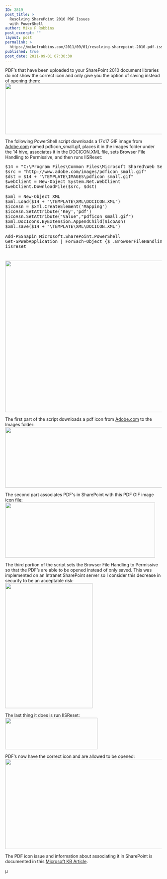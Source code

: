 ```yaml
---
ID: 2819
post_title: >
  Resolving SharePoint 2010 PDF Issues
  with PowerShell
author: Mike F Robbins
post_excerpt: ""
layout: post
permalink: >
  https://mikefrobbins.com/2011/09/01/resolving-sharepoint-2010-pdf-issues-with-powershell/
published: true
post_date: 2011-09-01 07:30:30
---
```

PDF’s that have been uploaded to your SharePoint 2010 document libraries do not show the correct icon and only give you the option of saving instead of opening them:
<a href="http://mikefrobbins.com/wp-content/uploads/2011/08/sp2010-pdf1.jpg"><img class="alignnone size-full wp-image-2820" title="sp2010-pdf1" alt="" src="http://mikefrobbins.com/wp-content/uploads/2011/08/sp2010-pdf1.jpg" width="640" height="163" /></a>

The following PowerShell script downloads a 17x17 GIF image from <a href="http://www.adobe.com/misc/linking.html" target="_blank">Adobe.com</a> named pdficon_small.gif, places it in the images folder under the 14 hive, associates it in the DOCICON.XML file, sets Browser File Handling to Permissive, and then runs IISReset:
<pre class="lang:ps decode:true">$14 = "C:\Program Files\Common Files\Microsoft Shared\Web Server Extensions\14"
$src = "http://www.adobe.com/images/pdficon_small.gif"
$dst = $14 + "\TEMPLATE\IMAGES\pdficon_small.gif"
$webClient = New-Object System.Net.WebClient
$webClient.DownloadFile($src, $dst)

$xml = New-Object XML
$xml.Load($14 + "\TEMPLATE\XML\DOCICON.XML")
$icoAsn = $xml.CreateElement('Mapping')
$icoAsn.SetAttribute('Key','pdf')
$icoAsn.SetAttribute("Value","pdficon_small.gif")
$xml.DocIcons.ByExtension.AppendChild($icoAsn)
$xml.save($14 + "\TEMPLATE\XML\DOCICON.XML")

Add-PSSnapin Microsoft.SharePoint.PowerShell
Get-SPWebApplication | ForEach-Object {$_.BrowserFileHandling = “Permissive”; $_.update()}
iisreset</pre>
<span class="Apple-style-span" style="color: #444444; font-family: Georgia, 'Bitstream Charter', serif; font-size: 16px; line-height: 24px; white-space: normal;"> <a href="http://mikefrobbins.com/wp-content/uploads/2011/08/sp2010-pdf2.jpg"><img class="alignnone size-full wp-image-2821" title="sp2010-pdf2" alt="" src="http://mikefrobbins.com/wp-content/uploads/2011/08/sp2010-pdf2.jpg" width="640" height="486" /></a></span>

The first part of the script downloads a pdf icon from <a href="http://www.adobe.com/misc/linking.html" target="_blank">Adobe.com</a> to the Images folder:
<a href="http://mikefrobbins.com/wp-content/uploads/2011/08/sp2010-pdf3.jpg"><img class="alignnone size-full wp-image-2822" title="sp2010-pdf3" alt="" src="http://mikefrobbins.com/wp-content/uploads/2011/08/sp2010-pdf3.jpg" width="640" height="194" /></a>

The second part associates PDF's in SharePoint with this PDF GIF image icon file:
<a href="http://mikefrobbins.com/wp-content/uploads/2011/08/sp2010-pdf4.jpg"><img class="alignnone size-full wp-image-2823" title="sp2010-pdf4" alt="" src="http://mikefrobbins.com/wp-content/uploads/2011/08/sp2010-pdf4.jpg" width="482" height="177" /></a>

The third portion of the script sets the Browser File Handling to Permissive so that the PDF’s are able to be opened instead of only saved. This was implemented on an Intranet SharePoint server so I consider this decrease in security to be an acceptable risk:
<a href="http://mikefrobbins.com/wp-content/uploads/2011/08/sp2010-pdf5.jpg"><img class="alignnone size-full wp-image-2824" title="sp2010-pdf5" alt="" src="http://mikefrobbins.com/wp-content/uploads/2011/08/sp2010-pdf5.jpg" width="281" height="401" /></a>

The last thing it does is run IISReset:
<a href="http://mikefrobbins.com/wp-content/uploads/2011/08/sp2010-pdf6.jpg"><img class="alignnone size-full wp-image-2825" title="sp2010-pdf6" alt="" src="http://mikefrobbins.com/wp-content/uploads/2011/08/sp2010-pdf6.jpg" width="297" height="101" /></a>

PDF’s now have the correct icon and are allowed to be opened:
<a href="http://mikefrobbins.com/wp-content/uploads/2011/08/sp2010-pdf7.jpg"><img class="alignnone size-full wp-image-2826" title="sp2010-pdf7" alt="" src="http://mikefrobbins.com/wp-content/uploads/2011/08/sp2010-pdf7.jpg" width="640" height="289" /></a>

The PDF icon issue and information about associating it in SharePoint is documented in this <a href="http://support.microsoft.com/kb/832809" target="_blank">Microsoft KB Article</a>.

µ